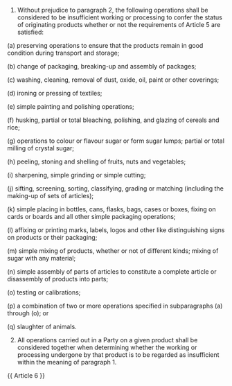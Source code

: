 1. Without prejudice to paragraph 2, the following operations shall be considered to be insufficient working or processing to confer the status of originating products whether or not the requirements of Article 5 are satisfied:

(a) preserving operations to ensure that the products remain in good condition during transport and storage;

(b) change of packaging, breaking-up and assembly of packages;

(c) washing, cleaning, removal of dust, oxide, oil, paint or other coverings;

(d) ironing or pressing of textiles;

(e) simple painting and polishing operations;

(f) husking, partial or total bleaching, polishing, and glazing of cereals and rice;

(g) operations to colour or flavour sugar or form sugar lumps; partial or total milling of crystal sugar;

(h) peeling, stoning and shelling of fruits, nuts and vegetables;

(i) sharpening, simple grinding or simple cutting;

(j) sifting, screening, sorting, classifying, grading or matching (including the making-up of sets of articles);

(k) simple placing in bottles, cans, flasks, bags, cases or boxes, fixing on cards or boards and all other simple packaging operations;

(l) affixing or printing marks, labels, logos and other like distinguishing signs on products or their packaging;

(m) simple mixing of products, whether or not of different kinds; mixing of sugar with any material;

(n) simple assembly of parts of articles to constitute a complete article or disassembly of products into parts;

(o) testing or calibrations;

(p) a combination of two or more operations specified in subparagraphs (a) through (o); or

(q) slaughter of animals.

2. All operations carried out in a Party on a given product shall be considered together when determining whether the working or processing undergone by that product is to be regarded as insufficient within the meaning of paragraph 1.

{{ Article 6 }}
